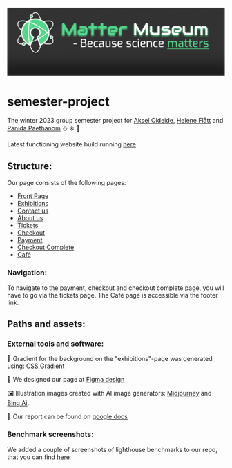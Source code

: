 ![](./Assets/Logo/logo-screenshot.png)

# semester-project
The winter 2023 group semester project for [Aksel Oldeide](https://github.com/AkselOldeide), [Helene Flått](https://github.com/Helflaa) and [Panida Paethanom](https://github.com/Panida287) ⛄ ❄️ 🎄

Latest functioning website build running [here](https://infernal-triad.netlify.app)

## Structure:
Our page consists of the following pages:
* [Front Page](https://infernal-triad.netlify.app)
* [Exhibitions](https://infernal-triad.netlify.app/exhibitions)
* [Contact us](https://infernal-triad.netlify.app/contact-us)
* [About us](https://infernal-triad.netlify.app/about-us)
* [Tickets](https://infernal-triad.netlify.app/tickets)
* [Checkout](https://infernal-triad.netlify.app/checkout)
* [Payment](https://infernal-triad.netlify.app/payment)
* [Checkout Complete](https://infernal-triad.netlify.app/checkout-complete)
* [Café](https://infernal-triad.netlify.app/cafe)

### Navigation:
To navigate to the payment, checkout and checkout complete page, you will have to go via the tickets page. 
The Café page is accessible via the footer link. 

## Paths and assets:
### External tools and software:
 
🌈 Gradient for the background on the "exhibitions"-page was generated using: [CSS Gradient](https://cssgradient.io)

🎨 We designed our page at [Figma design](https://www.figma.com/file/Ht9SE1zJZ0vdDgJvCATdcs/CA---Science-Museum?type=design&node-id=140%3A2902&mode=design&t=LHZ69nni4sdxzVG6-1)

🖼️ Illustration images created with AI image generators:
[Midjourney](https://www.midjourney.com/home) and [Bing Ai](https://www.bing.com/create).

📄 Our report can be found on [google docs](https://docs.google.com/document/d/1x1TJLvF-RBRjc-UmvyzwQTB37a2tGcHqO2SCG1Trmd4/edit?usp=sharing)

### Benchmark screenshots:

We added a couple of screenshots of lighthouse benchmarks to our repo, that you can find [here](./assets/benchmark)
